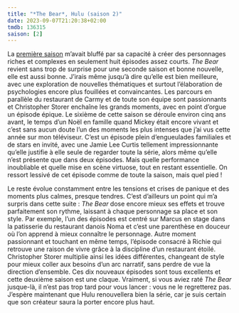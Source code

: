 ```yaml
---
title: "*The Bear*, Hulu (saison 2)"
date: 2023-09-07T21:20:38+02:00
tmdb: 136315 
saison: [2]
---
```


La [première saison](https://nicolasfurno.fr/serie/bear-hulu/) m’avait bluffé par sa capacité à créer des personnages riches et complexes en seulement huit épisodes assez courts. *The Bear* revient sans trop de surprise pour une seconde saison et bonne nouvelle, elle est aussi bonne. J’irais même jusqu’à dire qu’elle est bien meilleure, avec une exploration de nouvelles thématiques et surtout l’élaboration de psychologies encore plus fouillées et convaincantes. Les parcours en parallèle du restaurant de Carmy et de toute son équipe sont passionnants et Christopher Storer enchaîne les grands moments, avec en point d’orgue un épisode épique. Le sixième de cette saison se déroule environ cinq ans avant, le temps d’un Noël en famille quand Mickey était encore vivant et c’est sans aucun doute l’un des moments les plus intenses que j’ai vus cette année sur mon téléviseur. C’est un épisode plein d’engueulades familiales et de stars en invité, avec une Jamie Lee Curtis tellement impressionnante qu’elle justifie à elle seule de regarder toute la série, alors même qu’elle n’est présente que dans deux épisodes. Mais quelle performance inoubliable et quelle mise en scène virtuose, tout en restant essentielle. On ressort lessivé de cet épisode comme de toute la saison, mais quel pied !

Le reste évolue constamment entre les tensions et crises de panique et des moments plus calmes, presque tendres. C’est d’ailleurs un point qui m’a surpris dans cette suite : *The Bear* dose encore mieux ses effets et trouve parfaitement son rythme, laissant à chaque personnage sa place et son style. Par exemple, l’un des épisodes est centré sur Marcus en stage dans la patisserie du restaurant danois Noma et c’est une parenthèse en douceur où l’on apprend à mieux connaître le personnage. Autre moment passionnant et touchant en même temps, l’épisode consacré à Richie qui retrouve une raison de vivre grâce à la discipline d’un restaurant étoilé. Christopher Storer multiplie ainsi les idées différentes, changeant de style pour mieux coller aux besoins d’un arc narratif, sans perdre de vue la direction d’ensemble. Ces dix nouveaux épisodes sont tous excellents et cette deuxième saison est une claque. Vraiment, si vous aviez raté *The Bear* jusque-là, il n’est pas trop tard pour vous lancer : vous ne le regretterez pas. J’espère maintenant que Hulu renouvellera bien la série, car je suis certain que son créateur saura la porter encore plus haut. 